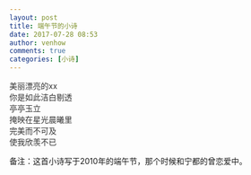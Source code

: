 ```yaml
---
layout: post
title: 端午节的小诗
date: 2017-07-28 08:53
author: venhow
comments: true
categories: [小诗]
---
```

<p style="margin-top:0;margin-bottom:0;"><span style="color:#333333;font-size:10.5pt;">美丽漂亮的xx</span></p>

<p style="margin-top:0;margin-bottom:0;"><span style="color:#333333;font-size:10.5pt;">你是如此洁白剔透</span></p>

<p style="margin-top:0;margin-bottom:0;"><span style="color:#333333;font-size:10.5pt;">亭亭玉立</span></p>

<p style="margin-top:0;margin-bottom:0;"><span style="color:#333333;font-size:10.5pt;">掩映在星光晨曦里</span></p>

<p style="margin-top:0;margin-bottom:0;"><span style="color:#333333;font-size:10.5pt;">完美而不可及</span></p>

<p style="margin-top:0;margin-bottom:0;"><span style="color:#333333;font-size:10.5pt;">使我欣羡不已</span></p>

备注：这首小诗写于2010年的端午节，那个时候和宁都的曾恋爱中。

